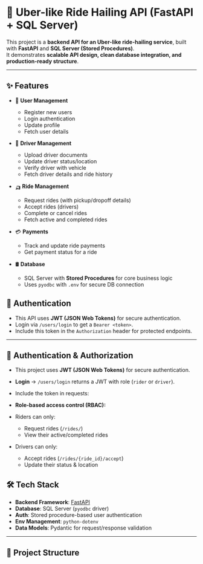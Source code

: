 # 🚖 Uber-like Ride Hailing API (FastAPI + SQL Server)

This project is a **backend API for an Uber-like ride-hailing service**, built with **FastAPI** and **SQL Server (Stored Procedures)**.  
It demonstrates **scalable API design, clean database integration, and production-ready structure**.

---

## ✨ Features
- 👤 **User Management**
  - Register new users
  - Login authentication
  - Update profile
  - Fetch user details

- 🚗 **Driver Management**
  - Upload driver documents
  - Update driver status/location
  - Verify driver with vehicle
  - Fetch driver details and ride history

- 🛺 **Ride Management**
  - Request rides (with pickup/dropoff details)
  - Accept rides (drivers)
  - Complete or cancel rides
  - Fetch active and completed rides

- 💳 **Payments**
  - Track and update ride payments
  - Get payment status for a ride

- 🛢 **Database**
  - SQL Server with **Stored Procedures** for core business logic
  - Uses `pyodbc` with `.env` for secure DB connection

## 🔐 Authentication
- This API uses **JWT (JSON Web Tokens)** for secure authentication.
- Login via `/users/login` to get a `Bearer <token>`.
- Include this token in the `Authorization` header for protected endpoints.
---

## 🔐 Authentication & Authorization
- This project uses **JWT (JSON Web Tokens)** for secure authentication.
- **Login** → `/users/login` returns a JWT with role (`rider` or `driver`).
- Include the token in requests:

- **Role-based access control (RBAC):**
- Riders can only:
  - Request rides (`/rides/`)
  - View their active/completed rides
- Drivers can only:
  - Accept rides (`/rides/{ride_id}/accept`)
  - Update their status & location

## 🛠 Tech Stack
- **Backend Framework**: [FastAPI](https://fastapi.tiangolo.com/)
- **Database**: SQL Server (`pyodbc` driver)
- **Auth**: Stored procedure-based user authentication
- **Env Management**: `python-dotenv`
- **Data Models**: Pydantic for request/response validation

---

## 📂 Project Structure


